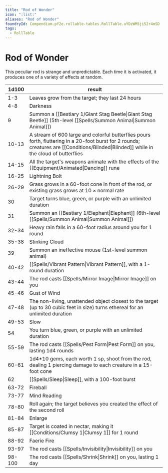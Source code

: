 ```yaml
---
title: "Rod of Wonder"
icon: ":list:"
aliases: "Rod of Wonder"
foundryId: Compendium.pf2e.rollable-tables.RollTable.uYDzWM5ji52r4mSD
tags:
  - RollTable
---
```


# Rod of Wonder
This peculiar rod is strange and unpredictable. Each time it is activated, it produces one of a variety of effects at random.

| 1d100 | result |
|------|--------|
| 1-3 | Leaves grow from the target; they last 24 hours |
| 4-8 | Darkness |
| 9 | Summon a [[Bestiary 1/Giant Stag Beetle\|Giant Stag Beetle]] (5th-level [[Spells/Summon Animal\|Summon Animal]]) |
| 10-13 | A stream of 600 large and colorful butterflies pours forth, fluttering in a 20-foot burst for 2 rounds; creatures are [[Conditions/Blinded\|Blinded]] while in the cloud of butterflies |
| 14-15 | All the target's weapons animate with the effects of the [[Equipment/Animated\|Dancing]] rune |
| 16-25 | Lightning Bolt |
| 26-29 | Grass grows in a 60-foot cone in front of the rod, or existing grass grows at 10 × normal rate |
| 30 | Target turns blue, green, or purple with an unlimited duration |
| 31 | Summon an [[Bestiary 1/Elephant\|Elephant]] (6th-level [[Spells/Summon Animal\|Summon Animal]]) |
| 32-34 | Heavy rain falls in a 60-foot radius around you for 1 round |
| 35-38 | Stinking Cloud |
| 39 | Summon an ineffective mouse (1st-level summon animal) |
| 40-42 | [[Spells/Vibrant Pattern\|Vibrant Pattern]], with a 1-round duration |
| 43-44 | The rod casts [[Spells/Mirror Image\|Mirror Image]] on you |
| 45-46 | Gust of Wind |
| 47-48 | The non-living, unattended object closest to the target (up to 30 cubic feet in size) turns ethereal for an unlimited duration |
| 49-53 | Slow |
| 54 | You turn blue, green, or purple with an unlimited duration |
| 55-59 | The rod casts [[Spells/Pest Form\|Pest Form]] on you, lasting 1d4 rounds |
| 60-61 | 1d4\*10 gems, each worth 1 sp, shoot from the rod, dealing 1 piercing damage to each creature in a 15-foot cone |
| 62 | [[Spells/Sleep\|Sleep]], with a 100-foot burst |
| 63-72 | Fireball |
| 73-77 | Mind Reading |
| 78-80 | Roll again; the target believes you created the effect of the second roll |
| 81-84 | Enlarge |
| 85-87 | Target is coated in nectar, making it [[Conditions/Clumsy 1\|Clumsy 1]] for 1 round |
| 88-92 | Faerie Fire |
| 93-97 | The rod casts [[Spells/Invisibility\|Invisibility]] on you |
| 98-100 | The rod casts [[Spells/Shrink\|Shrink]] on you, lasting 1 day |

